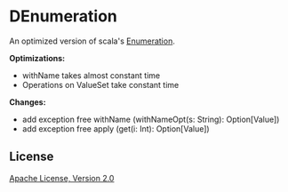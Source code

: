 # DEnumeration

An optimized version of scala's [Enumeration](https://github.com/scala/scala/blob/2.12.x/src/library/scala/Enumeration.scala).

 **Optimizations:** 
 + withName takes almost constant time
 + Operations on ValueSet take constant time
 
**Changes:** 
 + add exception free withName (withNameOpt(s: String): Option[Value])
 + add exception free apply (get(i: Int): Option[Value])


## License 

[Apache License, Version 2.0](http://www.apache.org/licenses/LICENSE-2.0)
